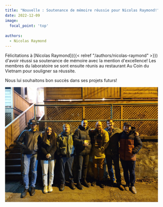 ```yaml
---
title: "Nouvelle : Soutenance de mémoire réussie pour Nicolas Raymond!"
date: 2022-12-09
image:
  focal_point: 'top'

authors:
  - Nicolas Raymond
---
```


Félicitations à [Nicolas Raymond]({{< relref "/authors/nicolas-raymond" >}}) d'avoir réussi sa
soutenance de mémoire avec la mention d'excellence! Les membres du laboratoire se sont ensuite réunis au restaurant
Au Coin du Vietnam pour souligner sa réussite. 
  
Nous lui souhaitons bon succès dans ses projets futurs!

![](team.jpg "")
